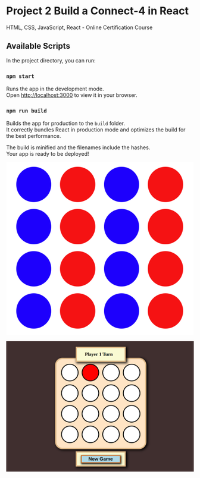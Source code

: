 # Project 2 Build a Connect-4 in React

HTML, CSS, JavaScript, React - Online Certification Course

## Available Scripts

In the project directory, you can run:

### `npm start`

Runs the app in the development mode.\
Open [http://localhost:3000](http://localhost:3000) to view it in your browser.

### `npm run build`

Builds the app for production to the `build` folder.\
It correctly bundles React in production mode and optimizes the build for the best performance.

The build is minified and the filenames include the hashes.\
Your app is ready to be deployed!

![img.png](images/forReadme.png)

![img.png](images/forReadme2.png)